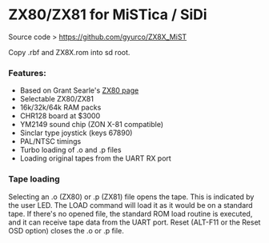 # ZX80/ZX81 for MiSTica / SiDi

Source code > https://github.com/gyurco/ZX8X_MiST

Copy .rbf and ZX8X.rom into sd root.

### Features:
- Based on Grant Searle's [ZX80 page](http://searle.hostei.com/grant/zx80/zx80.html)
- Selectable ZX80/ZX81
- 16k/32k/64k RAM packs
- CHR128 board at $3000
- YM2149 sound chip (ZON X-81 compatible)
- Sinclar type joystick (keys 67890)
- PAL/NTSC timings
- Turbo loading of .o and .p files
- Loading original tapes from the UART RX port

### Tape loading
Selecting an .o (ZX80) or .p (ZX81) file opens the tape. This is indicated by the
user LED. The LOAD command will load it as it would be on a standard tape.
If there's no opened file, the standard ROM load routine is executed, and it
can receive tape data from the UART port.
Reset (ALT-F11 or the Reset OSD option) closes the .o or .p file.

